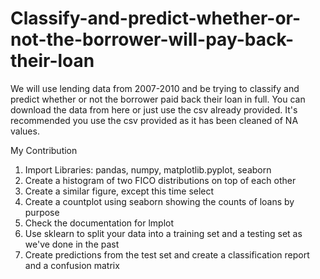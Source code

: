 # Classify-and-predict-whether-or-not-the-borrower-will-pay-back-their-loan
We will use lending data from 2007-2010 and be trying to classify and predict whether or not the borrower paid back their loan in full. You can download the data from here or just use the csv already provided. It's recommended you use the csv provided as it has been cleaned of NA values.


My Contribution 

1.  Import Libraries: pandas, numpy, matplotlib.pyplot, seaborn
2.  Create a histogram of two FICO distributions on top of each other
3.  Create a similar figure, except this time select
4.  Create a countplot using seaborn showing the counts of loans by purpose
5.  Check the documentation for lmplot
6.  Use sklearn to split your data into a training set and a testing set as we've done in the past
7.  Create predictions from the test set and create a classification report and a confusion matrix
